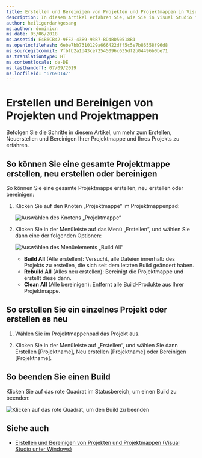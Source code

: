 ```yaml
---
title: Erstellen und Bereinigen von Projekten und Projektmappen in Visual Studio für Mac
description: In diesem Artikel erfahren Sie, wie Sie in Visual Studio für Mac ein Projekt erstellen.
author: heiligerdankgesang
ms.author: dominicn
ms.date: 05/06/2018
ms.assetid: E4B6CB42-9FE2-43B9-93B7-BD4BD50518B1
ms.openlocfilehash: 6ebe7bb7310129a666422dff5c5e7b86558f96d8
ms.sourcegitcommit: 7fbfb2a1d43ce72545096c635df2b04496b0be71
ms.translationtype: HT
ms.contentlocale: de-DE
ms.lasthandoff: 07/09/2019
ms.locfileid: "67693147"
---
```

# <a name="building-and-cleaning-projects-and-solutions"></a>Erstellen und Bereinigen von Projekten und Projektmappen

Befolgen Sie die Schritte in diesem Artikel, um mehr zum Erstellen, Neuerstellen und Bereinigen Ihrer Projektmappe und Ihres Projekts zu erfahren.

## <a name="to-build-rebuild-or-clean-an-entire-solution"></a>So können Sie eine gesamte Projektmappe erstellen, neu erstellen oder bereinigen

So können Sie eine gesamte Projektmappe erstellen, neu erstellen oder bereinigen:

1. Klicken Sie auf den Knoten „Projektmappe“ im Projektmappenpad:

    ![Auswählen des Knotens „Projektmappe“](media/compiling-and-building-image1.png)

2. Klicken Sie in der Menüleiste auf das Menü „Erstellen“, und wählen Sie dann eine der folgenden Optionen:

    ![Auswählen des Menüelements „Build All“](media/compiling-and-building-image2.png)

    * **Build All** (Alle erstellen): Versucht, alle Dateien innerhalb des Projekts zu erstellen, die sich seit dem letzten Build geändert haben.
    * **Rebuild All** (Alles neu erstellen): Bereinigt die Projektmappe und erstellt diese dann.
    * **Clean All** (Alle bereinigen): Entfernt alle Build-Produkte aus Ihrer Projektmappe.

## <a name="to-build-or-rebuild-a-single-project"></a>So erstellen Sie ein einzelnes Projekt oder erstellen es neu

1. Wählen Sie im Projektmappenpad das Projekt aus.

2. Klicken Sie in der Menüleiste auf „Erstellen“, und wählen Sie dann Erstellen [Projektname], Neu erstellen [Projektname] oder Bereinigen [Projektname].

## <a name="to-stop-a-build"></a>So beenden Sie einen Build

Klicken Sie auf das rote Quadrat im Statusbereich, um einen Build zu beenden:

![Klicken auf das rote Quadrat, um den Build zu beenden](media/compiling-and-building-image3.png)

## <a name="see-also"></a>Siehe auch

- [Erstellen und Bereinigen von Projekten und Projektmappen (Visual Studio unter Windows)](/visualstudio/ide/building-and-cleaning-projects-and-solutions-in-visual-studio)